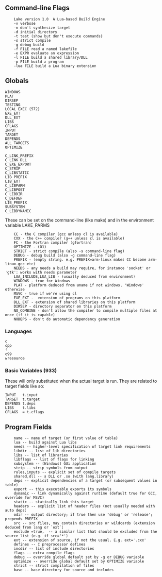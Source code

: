 ## Command-line Flags

        Lake version 1.0  A Lua-based Build Engine
        -v verbose
        -n don't synthesize target
        -d initial directory
        -t test (show but don't execute commands)
        -s strict compile
        -g debug build
        -f FILE read a named lakefile
        -e EXPR evaluate an expression
        -l FILE build a shared library/DLL
        -p FILE build a program
        -lua FILE build a Lua binary extension

## Globals

    WINDOWS
    PLAT
    DIRSEP
    TESTING
    LOCAL_EXEC (572)
    EXE_EXT
    DLL_EXT
    LIBS
    CFLAGS
    INPUT
    TARGET
    DEPENDS
    ALL_TARGETS
    OPTIMIZE
    
    C_LINK_PREFIX
    C_LINK_DLL
    C_EXE_EXPORT
    C_STRIP
    C_LIBSTATIC
    LIB_PREFIX
    LIB_EXT 
    C_LIBPARM
    C_LIBPOST
    C_LIBDIR
    C_DEFDEF
    LIB_PREFIX
    SUBSYSTEM
    C_LIBDYNAMIC
    
    
These can be set on the command-line (like make) and in the environment variable LAKE_PARMS
        
        CC - the C compiler (gcc unless cl is available)
        CXX - the C++ compiler (g++ unless cl is available)
        FC - the Fortran compiler (gfortran)
        OPTIMIZE - (O1)
        STRICT - strict compile (also -s command-line flag)
        DEBUG - debug build (also -g command-line flag)
        PREFIX - (empty string. e.g. PREFIX=arm-linux makes CC become arm-linux-gcc etc)
        NEEDS - any needs a build may require, for instance 'socket' or 'gtk': works with needs parameter
        LUA_INCLUDE,LUA_LIB - (usually deduced from environment)
        WINDOWS - true for Windows
        PLAT - platform deduced from uname if not windows, 'Windows' otherwise
        MSVC - true if we're using cl
        EXE_EXT -  extension of programs on this platform
        DLL_EXT - extension of shared libraries on this platform
        DIRSEP - directory separator on this platform
        NO_COMBINE - don't allow the compiler to compile multiple files at once (if it is capable)
        NODEPS - don't do automatic dependency generation
    
      
### Languages

    c
    cpp
    f
    c99
    wresource
    
### Basic Variables (933)

These will only substituted when the actual target is run. They are related to target fields like so:

    INPUT   t.input
    TARGET  t.target
    DEPENDS t.deps
    LIBS    t.libs
    CFLAGS  = t.cflags
    
##   Program Fields

        name -- name of target (or first value of table)
        lua -- build against Lua libs
        needs -- higher-level specification of target link requirements
        libdir -- list of lib directories
        libs -- list of libraries
        libflags -- list of flags for linking
        subsystem -- (Windows) GUi application
        strip -- strip symbols from output
        rules,inputs -- explicit set of compile targets
        shared,dll -- a DLL or .so (with lang.library)
        deps -- explicit dependencies of a target (or subsequent values in table)
        export -- this executable exports its symbols
        dynamic -- link dynamically against runtime (default true for GCC, override for MSVC)
        static -- statically link this target
        headers -- explicit list of header files (not usually needed with auto deps)
        odir -- output directory; if true then use 'debug' or 'release'; prepends PREFIX
        src -- src files, may contain directories or wildcards (extension deduced from lang or `ext`)
        exclude =true,	-- a similar list that should be excluded from the source list (e.g. if src='*')
        ext -- extension of source, if not the usual. E.g. ext='.cxx'
        defines -- C preprocessor defines
        incdir -- list of include directories
        flags -- extra compile flags
        debug -- override global default set by -g or DEBUG variable
        optimize -- override global default set by OPTIMIZE variable
        strict -- strict compilation of files
        base -- base directory for source and includes
        

